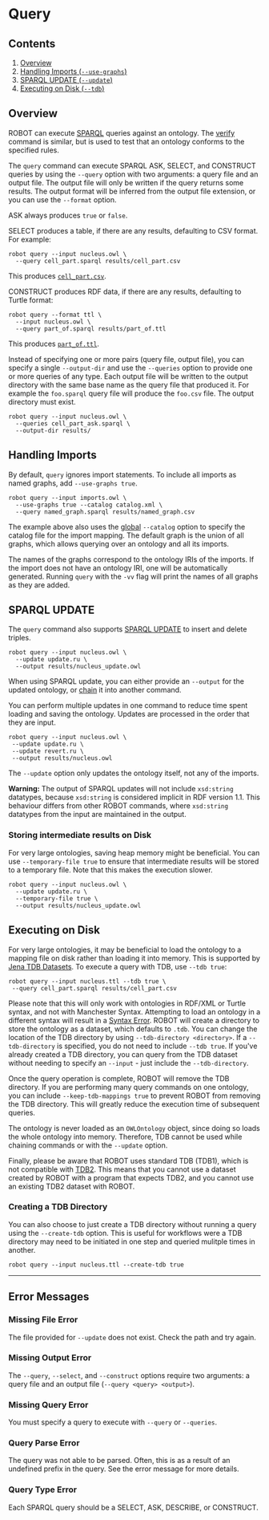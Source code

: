 # Query

## Contents

1. [Overview](#overview)
2. [Handling Imports (`--use-graphs`)](#handling-imports)
3. [SPARQL UPDATE (`--update`)](#sparql-update)
4. [Executing on Disk (`--tdb`)](#executing-on-disk)

## Overview

ROBOT can execute <a href="https://www.w3.org/TR/rdf-sparql-query/" target="_blank">SPARQL</a>
queries against an ontology. The [verify](/verify) command is similar, but is used to test that an ontology conforms to the specified rules.

The `query` command can execute SPARQL ASK, SELECT, and CONSTRUCT queries by using the `--query` option with two arguments: a query file and an output file. The output file will only be written if the query returns some results. The output format will be inferred from the output file extension, or you can use the `--format` option.

ASK always produces `true` or `false`.

SELECT produces a table, if there are any results, defaulting to CSV format. For example:

    robot query --input nucleus.owl \
      --query cell_part.sparql results/cell_part.csv

This produces <a href="/examples/cell_part.csv" target="_blank">`cell_part.csv`</a>.

CONSTRUCT produces RDF data, if there are any results, defaulting to Turtle format:

    robot query --format ttl \
      --input nucleus.owl \
      --query part_of.sparql results/part_of.ttl

This produces <a href="/examples/part_of.ttl" target="_blank">`part_of.ttl`</a>.

Instead of specifying one or more pairs (query file, output file), you can specify a single `--output-dir` and use the `--queries` option to provide one or more queries of any type. Each output file will be written to the output directory with the same base name as the query file that produced it. For example the `foo.sparql` query file will produce the `foo.csv` file. The output directory must exist.

    robot query --input nucleus.owl \
      --queries cell_part_ask.sparql \
      --output-dir results/

## Handling Imports

By default, `query` ignores import statements. To include all imports as named graphs, add `--use-graphs true`.

    robot query --input imports.owl \
      --use-graphs true --catalog catalog.xml \
      --query named_graph.sparql results/named_graph.csv

The example above also uses the [global](/global)  `--catalog` option to specify the catalog file for the import mapping. The default graph is the union of all graphs, which allows querying over an ontology and all its imports.

The names of the graphs correspond to the ontology IRIs of the imports. If the import does not have an ontology IRI, one will be automatically generated. Running `query` with the `-vv` flag will print the names of all graphs as they are added.

## SPARQL UPDATE

The `query` command also supports [SPARQL UPDATE](https://www.w3.org/TR/sparql11-update/) to insert and delete triples.

    robot query --input nucleus.owl \
      --update update.ru \
      --output results/nucleus_update.owl

When using SPARQL update, you can either provide an `--output` for the updated ontology, or [chain](/chaining) it into another command.

You can perform multiple updates in one command to reduce time spent loading and saving the ontology. Updates are processed in the order that they are input.

    robot query --input nucleus.owl \
     --update update.ru \
     --update revert.ru \
     --output results/nucleus.owl

The `--update` option only updates the ontology itself, not any of the imports.

**Warning:** The output of SPARQL updates will not include `xsd:string` datatypes, because `xsd:string` is considered implicit in RDF version 1.1. This behaviour differs from other ROBOT commands, where `xsd:string` datatypes from the input are maintained in the output.

### Storing intermediate results on Disk
For very large ontologies, saving heap memory might be beneficial. You can use `--temporary-file true` to ensure that intermediate results will be stored to a temporary file. Note that this makes the execution slower.

    robot query --input nucleus.owl \
      --update update.ru \
      --temporary-file true \
      --output results/nucleus_update.owl

## Executing on Disk

For very large ontologies, it may be beneficial to load the ontology to a mapping file on disk rather than loading it into memory. This is supported by [Jena TDB Datasets](http://jena.apache.org/documentation/tdb/datasets.html). To execute a query with TDB, use `--tdb true`:

    robot query --input nucleus.ttl --tdb true \
     --query cell_part.sparql results/cell_part.csv

Please note that this will only work with ontologies in RDF/XML or Turtle syntax, and not with Manchester Syntax. Attempting to load an ontology in a different syntax will result in a [Syntax Error](errors#syntax-error). ROBOT will create a directory to store the ontology as a dataset, which defaults to `.tdb`. You can change the location of the TDB directory by using `--tdb-directory <directory>`. If a `--tdb-directory` is specified, you do not need to include `--tdb true`. If you've already created a TDB directory, you can query from the TDB dataset without needing to specify an `--input` - just include the `--tdb-directory`.

Once the query operation is complete, ROBOT will remove the TDB directory. If you are performing many query commands on one ontology, you can include `--keep-tdb-mappings true` to prevent ROBOT from removing the TDB directory. This will greatly reduce the execution time of subsequent queries.

The ontology is never loaded as an `OWLOntology` object, since doing so loads the whole ontology into memory. Therefore, TDB cannot be used while chaining commands or with the `--update` option.

Finally, please be aware that ROBOT uses standard TDB (TDB1), which is not compatible with [TDB2](https://jena.apache.org/documentation/tdb2/). This means that you cannot use a dataset created by ROBOT with a program that expects TDB2, and you cannot use an existing TDB2 dataset with ROBOT.

### Creating a TDB Directory

You can also choose to just create a TDB directory without running a query using the `--create-tdb` option. This is useful for workflows were a TDB directory may need to be initiated in one step and queried mulitple times in another.

```
robot query --input nucleus.ttl --create-tdb true
```

---

## Error Messages

### Missing File Error

The file provided for `--update` does not exist. Check the path and try again.

### Missing Output Error

The `--query`, `--select`, and `--construct` options require two arguments: a query file and an output file (`--query <query> <output>`).

### Missing Query Error

You must specify a query to execute with `--query` or `--queries`.

### Query Parse Error

The query was not able to be parsed. Often, this is as a result of an undefined prefix in the query. See the error message for more details.

### Query Type Error

Each SPARQL query should be a SELECT, ASK, DESCRIBE, or CONSTRUCT.
